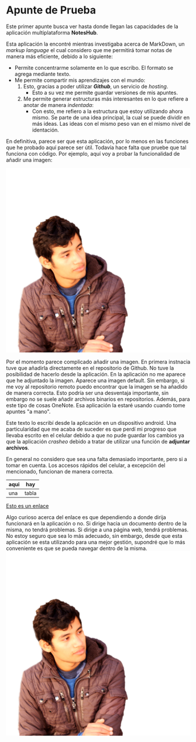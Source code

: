 # Apunte de Prueba

Este primer apunte busca ver hasta donde llegan las capacidades de la aplicación multiplataforma **NotesHub**.

Esta aplicación la encontré mientras investigaba acerca de MarkDown, un *markup language* el cual considero que me permitirá tomar notas de manera más eficiente, debido a lo siguiente:
- Permite concentrarme solamente en lo que escribo. El formato se agrega mediante texto.
- Me permite compartir mis aprendizajes con el mundo:
	1. Esto, gracias a poder utilizar ***Github***, un servicio de *hosting*.
		- Esto a su vez me permite guardar versiones de mis apuntes.
	2. Me permite generar estructuras más interesantes en lo que refiere a anotar de manera *indentada*:
		- Con esto, me refiero a la estructura que estoy utilizando ahora mismo. Se parte de una idea principal, la cual se puede dividir en más ideas. Las ideas con el mismo peso van en el mismo nivel de identación.

En definitiva, parece ser que esta aplicación, por lo menos en las funciones que he probado aquí parece ser útil. Todavía hace falta que pruebe que tal funciona con código. Por ejemplo, aquí voy a probar la funcionalidad de añadir una imagen:

![Imagen para saber que tal funciona esto](../img/rex.png)


Por el momento parece complicado añadir una imagen. En primera instnacia tuve que añadirla directamente en el repositorio de Github. No tuve la posibilidad de hacerlo desde la aplicación. En la aplicación no me aparece que he adjuntado la imagen. Aparece una imagen default. Sin embargo, si me voy al repositorio remoto puedo encontrar que la imagen se ha añadido de manera correcta. 
Esto podría ser una desventaja importante, sin embargo no se suele añadir archivos binarios en repositorios. Además, para este tipo de cosas OneNote. Esa aplicación la estaré usando cuando tome apuntes "a mano".


Este texto lo escribí desde la aplicación en un dispositivo android. Una particularidad que me acaba de suceder es que perdí mi progreso que llevaba escrito en el celular debido a que no pude guardar los cambios ya que la aplicación _crasheo_ debido a tratar de utilizar una función de **adjuntar archivos**.

En general no considero que sea una falta demasiado importante, pero si a tomar en cuenta.
Los accesos rápidos del celular, a excepción del mencionado, funcionan de manera correcta. 

| aqui | hay |
|--|--|
| una | tabla |

[Esto es un enlace](EnlacePrueba)

Algo curioso acerca del enlace es que dependiendo a donde dirija funcionará en la aplicación o no. Si dirige hacia un documento dentro de la misma, no tendrá problemas.
Si dirige a una página web, tendrá problemas.
No estoy seguro que sea lo más adecuado, sin embargo, desde que esta aplicación se esta utilizando para una mejor gestión, supondré que lo más conveniente es que se pueda navegar dentro de la misma.
![image](/.attachments/4cb608352b2c7f608b2db1f32dbabe390cb8423a.png)
